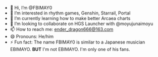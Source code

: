 - 👋 Hi, I’m @FBIMAY0
- 👀 I’m interested in rhythm games, Genshin, Starrail, Portal
- 🌱 I’m currently learning how to make better Arcaea charts
- 💞️ I’m looking to collaborate on HGS Launcher with @moyujunaimoyu
- 📫 How to reach me: ender_dragon666@163.com
- 😄 Pronouns: He/him
- ⚡ Fun fact: The name FBIMAY0 is similar to a Japanese musician EBIMAYO. **BUT** I'm not EBIMAYO. I'm only one of his fans.

<!---
FBIMAY0/FBIMAY0 is a ✨ special ✨ repository because its `README.md` (this file) appears on your GitHub profile.
You can click the Preview link to take a look at your changes.
--->
